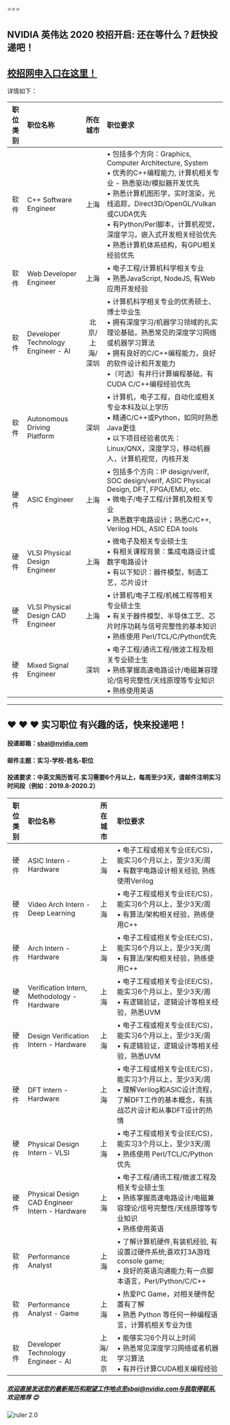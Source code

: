 :star::star::star:
## NVIDIA 英伟达 2020 校招开启: 还在等什么？赶快投递吧！

## [校招网申入口在这里！](http://campus.51job.com/nvidia2020 "显示")

详情如下：

| 职位类别 | 职位名称 | 所在城市  | 职位要求 |
|:---------------:| :------------ |:---------------:| :-----|
|软件| C++ Software Engineer   | 上海| •  包括多个方向：Graphics, Computer Architecture, System <br /> • 优秀的C++编程能力,  计算机相关专业 - 熟悉驱动/模拟器开发优先<br /> •  熟悉计算机图形学，实时渲染，光线追踪，Direct3D/OpenGL/Vulkan 或CUDA优先<br /> •  有Python/Perl脚本，计算机视觉，深度学习，嵌入式开发相关经验优先<br /> •  熟悉计算机体系结构，有GPU相关经验优先|
|软件| Web Developer Engineer      | 上海    |  • 电子工程/计算机科学相关专业<br /> • 熟悉JavaScript, NodeJS, 有Web应用开发经验<br /> |
|软件| Developer Technology Engineer - AI      | 北京/上海/深圳     |  • 计算机科学相关专业的优秀硕士、博士毕业生 <br />• 拥有深度学习/机器学习领域的扎实理论基础，熟悉常见的深度学习网络或机器学习算法<br />• 拥有良好的C/C++编程能力，良好的软件设计和开发能力<br />•（可选）有并行计算编程基础，有CUDA C/C++编程经验优先<br /> |
|软件| Autonomous Driving Platform| 深圳     |   •	计算机，电子工程，自动化或相关专业本科及以上学历<br /> •	精通C/C++或Python，如同时熟悉Java更佳<br /> •	以下项目经验者优先：Linux/QNX，深度学习，移动机器人，计算机视觉，内核开发<br /> |
|硬件| ASIC Engineer | 上海       |    • 包括多个方向：IP design/verif, SOC design/verif, ASIC Physical Design, DFT, FPGA/EMU, etc.  <br />• 微电子/电子工程/计算机及相关专业<br />• 熟悉数字电路设计；熟悉C/C++, Verilog HDL, ASIC EDA tools<br /> |
|硬件| VLSI Physical Design Engineer| 上海       |    • 微电子及相关专业硕士生<br />• 有相关课程背景：集成电路设计或数字电路设计<br />• 有以下知识：器件模型，制造工艺，芯片设计<br /> |
|硬件| VLSI Physical Design CAD Engineer | 上海       |    • 计算机/电子工程/机械工程等相关专业硕士生<br />• 有关于器件模型、半导体工艺、芯片时序功耗与信号完整性的基本知识<br />• 熟练使用 Perl/TCL/C/Python优先<br /> |
|硬件| Mixed Signal Engineer | 深圳     |    • 电子工程/通讯工程/微波工程及相关专业硕士生 <br />• 熟练掌握高速电路设计/电磁兼容理论/信号完整性/天线原理等专业知识 <br /> • 熟练使用英语 <br /> |

-----

## :hearts: :hearts: :hearts: 实习职位 有兴趣的话，快来投递吧！
#### 投递邮箱：sbai@nvidia.com
#### 邮件主题：实习-学校-姓名-职位
#### 投递要求：中英文简历皆可.实习需要6个月以上，每周至少3天，请邮件注明实习时间段（例如：2019.8-2020.2）


| 职位类别 | 职位名称 | 所在城市  | 职位要求 |
|:---------------:| :------------ |:---------------:| :-----|
|硬件|ASIC Intern - Hardware   | 上海|•	电子工程或相关专业(EE/CS)，能实习6个月以上，至少3天/周<br>•	有数字电路设计相关经验, 熟练使用Verilog<br>|
|硬件| Video Arch Intern - Deep Learning       | 上海    |  •	电子工程或相关专业(EE/CS)，能实习6个月以上，至少3天/周<br>•	有算法/架构相关经验，熟练使用C++<br>|
|硬件| Arch Intern - Hardware      | 上海    |  •	电子工程或相关专业(EE/CS)，能实习6个月以上，至少3天/周<br>•	有算法/架构相关经验，熟练使用C++<br>|
|硬件|Verification Intern, Methodology - Hardware| 上海     |   •	电子工程或相关专业(EE/CS)，能实习6个月以上，至少3天/周<br>•	有逻辑验证，逻辑设计等相关经验，熟悉UVM<br> |
|硬件| Design Verification Intern - Hardware | 上海       |    •	电子工程或相关专业(EE/CS)，能实习6个月以上，至少3天/周<br>•	有逻辑验证，逻辑设计等相关经验，熟悉UVM<br>|
|硬件| DFT Intern - Hardware| 上海       |   •	电子工程或相关专业(EE/CS)，能实习3个月以上，至少3天/周<br>•	理解Verilog和ASIC设计流程，了解DFT工作的基本概念，有挑战芯片设计和从事DFT设计的热情<br> |
|硬件|Physical Design Intern - VLSI | 上海       |    •	电子工程或相关专业(EE/CS)，能实习3个月以上，至少3天/周<br>•	熟练使用 Perl/TCL/C/Python优先<br> |
|硬件| Physical Design CAD Engineer Intern - Hardware| 上海       |    • 电子工程/通讯工程/微波工程及相关专业硕士生 <br />• 熟练掌握高速电路设计/电磁兼容理论/信号完整性/天线原理等专业知识 <br /> • 熟练使用英语 <br /> |
|软件| Performance Analyst | 上海       |   •	了解计算机硬件,有装机经验, 有设置过硬件系统;喜欢打3A游戏console game;<br>•	良好的英语沟通能力;有一点脚本语言，Perl/Python/C/C++<br> |
|软件| Performance Analyst - Game| 上海       |    •	热爱PC Game，对相关硬件配置有了解<br>•	熟悉 Python 等任何一种编程语言，计算机相关专业为佳<br>|
|软件| Developer Technology Engineer - AI| 上海/北京      |    •	能够实习6个月以上时间<br>•	熟悉常见深度学习网络或者机器学习算法<br>•	 有并行计算CUDA相关编程经验<br>|

##### 欢迎直接发送您的最新简历和期望工作地点至sbai@nvidia.com与我取得联系, 欢迎推荐 :blush:


![ruler 2.0](https://gear.nvidia.com/Assets/ProductImages/NV00-0390-2_Full.jpg)

